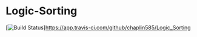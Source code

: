 # Logic-Sorting

[![Build Status](https://app.travis-ci.com/chaplin585/Logic_Sorting.svg?branch=main)]https://app.travis-ci.com/github/chaplin585/Logic_Sorting